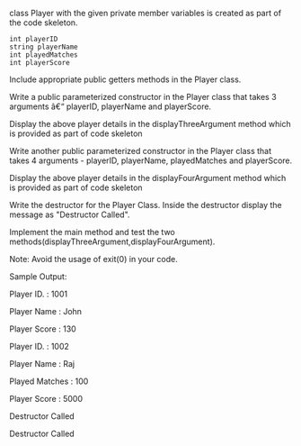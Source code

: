 class Player with the given private member variables is created as part of the code skeleton.

    int playerID
    string playerName
    int playedMatches
    int playerScore
Include appropriate public getters methods in the Player class.

Write a public  parameterized constructor in the Player class that takes 3 arguments â€“ playerID, playerName and playerScore.

Display the above player details in the displayThreeArgument method which is provided as part of code skeleton

Write another public parameterized constructor in the Player class that takes 4 arguments - playerID, playerName, playedMatches and playerScore.

Display the above player details in the displayFourArgument method which is provided as part of code skeleton

Write the destructor for the Player Class. Inside the destructor display the message as "Destructor Called".

Implement the main method and test the two methods(displayThreeArgument,displayFourArgument).

Note: Avoid the usage of exit(0) in your code.  

Sample Output:

Player ID. : 1001                                                              

Player Name : John                                                             

Player Score : 130  

                                                                                                     

Player ID. : 1002                                                              

Player Name : Raj                                                              

Played Matches : 100                                                           

Player Score : 5000                                                            



Destructor Called                                                                     

Destructor Called       
